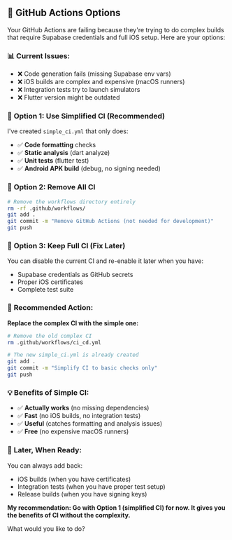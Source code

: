 ## 🔧 GitHub Actions Options

Your GitHub Actions are failing because they're trying to do complex builds that require Supabase credentials and full iOS setup. Here are your options:

### 📊 **Current Issues:**
- ❌ Code generation fails (missing Supabase env vars)
- ❌ iOS builds are complex and expensive (macOS runners)
- ❌ Integration tests try to launch simulators
- ❌ Flutter version might be outdated

### 🎯 **Option 1: Use Simplified CI (Recommended)**

I've created `simple_ci.yml` that only does:
- ✅ **Code formatting** checks
- ✅ **Static analysis** (dart analyze)
- ✅ **Unit tests** (flutter test)
- ✅ **Android APK build** (debug, no signing needed)

### 🎯 **Option 2: Remove All CI**

```bash
# Remove the workflows directory entirely
rm -rf .github/workflows/
git add .
git commit -m "Remove GitHub Actions (not needed for development)"
git push
```

### 🎯 **Option 3: Keep Full CI (Fix Later)**

You can disable the current CI and re-enable it later when you have:
- Supabase credentials as GitHub secrets
- Proper iOS certificates
- Complete test suite

### 🚀 **Recommended Action:**

**Replace the complex CI with the simple one:**

```bash
# Remove the old complex CI
rm .github/workflows/ci_cd.yml

# The new simple_ci.yml is already created
git add .
git commit -m "Simplify CI to basic checks only"
git push
```

### 💡 **Benefits of Simple CI:**
- ✅ **Actually works** (no missing dependencies)
- ✅ **Fast** (no iOS builds, no integration tests)
- ✅ **Useful** (catches formatting and analysis issues)
- ✅ **Free** (no expensive macOS runners)

### 🔮 **Later, When Ready:**
You can always add back:
- iOS builds (when you have certificates)
- Integration tests (when you have proper test setup)
- Release builds (when you have signing keys)

**My recommendation: Go with Option 1 (simplified CI) for now. It gives you the benefits of CI without the complexity.**

What would you like to do?

